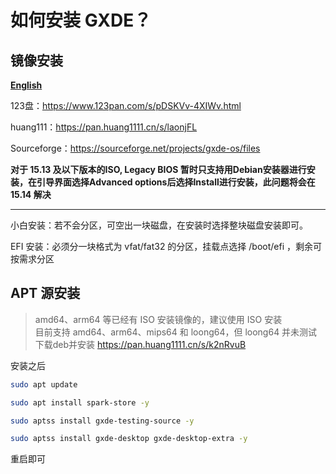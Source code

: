 # 如何安装 GXDE？
## 镜像安装

**[English](./Install.md)**

123盘：https://www.123pan.com/s/pDSKVv-4XIWv.html

huang111：https://pan.huang1111.cn/s/laonjFL

Sourceforge：https://sourceforge.net/projects/gxde-os/files

**对于 15.13 及以下版本的ISO, Legacy BIOS 暂时只支持用Debian安装器进行安装，在引导界面选择Advanced options后选择Install进行安装，此问题将会在 15.14 解决**

---

小白安装：若不会分区，可空出一块磁盘，在安装时选择整块磁盘安装即可。

EFI 安装：必须分一块格式为 vfat/fat32 的分区，挂载点选择 /boot/efi ，剩余可按需求分区


## APT 源安装
> amd64、arm64 等已经有 ISO 安装镜像的，建议使用 ISO 安装  
> 目前支持 amd64、arm64、mips64 和 loong64，但 loong64 并未测试
下载deb并安装 https://pan.huang1111.cn/s/k2nRvuB

安装之后 

```bash
sudo apt update

sudo apt install spark-store -y

sudo aptss install gxde-testing-source -y

sudo aptss install gxde-desktop gxde-desktop-extra -y

```

重启即可